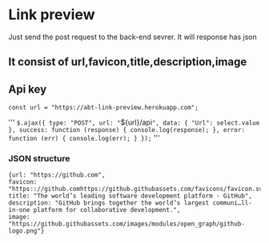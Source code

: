 # Link preview 

Just send the post request to the back-end sevrer. It will
 response has json 
 <br>
 ## It consist of url,favicon,title,description,image

 ## Api key
 
 `const url = "https://abt-link-preview.herokuapp.com";`

'''
 `$.ajax({
        type: "POST",
        url: "`${url}/api`",
        data: { "Url": select.value },
        success: function (response) {
          console.log(response);
        },
        error: function (err) {
          console.log(err);
        }
      });`
'''

### JSON structure 

```
{url: "https://github.com", 
favicon: "https:://github.comhttps://github.githubassets.com/favicons/favicon.svg", 
title: "The world’s leading software development platform · GitHub", description: "GitHub brings together the world’s largest communi…ll-in-one platform for collaborative development.", 
image: "https://github.githubassets.com/images/modules/open_graph/github-logo.png"}
```


